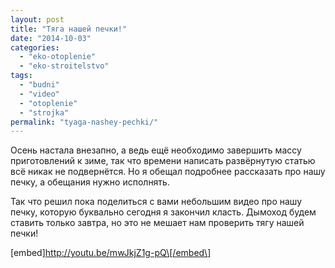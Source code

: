 ```yaml
---
layout: post
title: "Тяга нашей печки!"
date: "2014-10-03"
categories: 
  - "eko-otoplenie"
  - "eko-stroitelstvo"
tags: 
  - "budni"
  - "video"
  - "otoplenie"
  - "strojka"
permalink: "tyaga-nashey-pechki/"
---
```


Осень настала внезапно, а ведь ещё необходимо завершить массу приготовлений к зиме, так что времени написать развёрнутую статью всё никак не подвернётся. Но я обещал подробнее рассказать про нашу печку, а обещания нужно исполнять.

Так что решил пока поделиться с вами небольшим видео про нашу печку, которую буквально сегодня я закончил класть. Дымоход будем ставить только завтра, но это не мешает нам проверить тягу нашей печки!

\[embed\]http://youtu.be/mwJkjZ1g-pQ\[/embed\]
